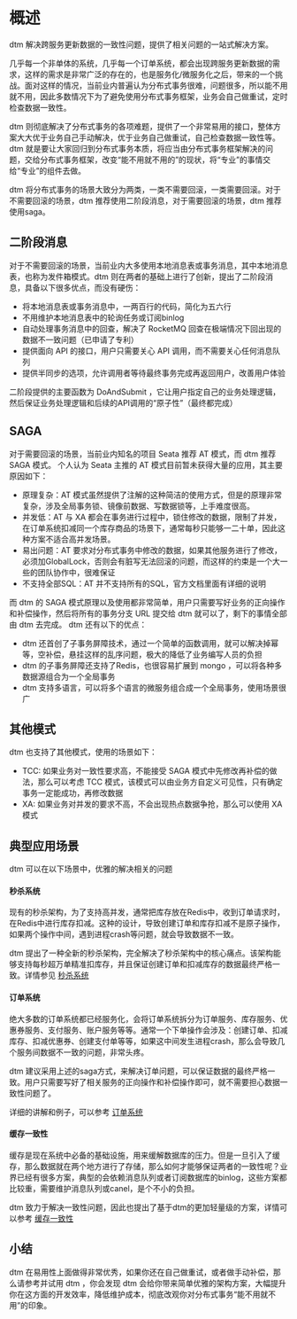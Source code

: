 # 概述
dtm 解决跨服务更新数据的一致性问题，提供了相关问题的一站式解决方案。

几乎每一个非单体的系统，几乎每一个订单系统，都会出现跨服务更新数据的需求，这样的需求是非常广泛的存在的，也是服务化/微服务化之后，带来的一个挑战。面对这样的情况，当前业内普遍认为分布式事务很难，问题很多，所以能不用就不用，因此多数情况下为了避免使用分布式事务框架，业务会自己做重试，定时检查数据一致性。

dtm 则彻底解决了分布式事务的各项难题，提供了一个非常易用的接口，整体方案大大优于业务自己手动解决，优于业务自己做重试，自己检查数据一致性等。dtm 就是要让大家回归到分布式事务本质，将应当由分布式事务框架解决的问题，交给分布式事务框架，改变“能不用就不用的”的现状，将“专业”的事情交给“专业”的组件去做。

dtm 将分布式事务的场景大致分为两类，一类不需要回滚，一类需要回滚。对于不需要回滚的场景，dtm 推荐使用二阶段消息，对于需要回滚的场景，dtm 推荐使用saga。

## 二阶段消息
对于不需要回滚的场景，当前业内大多使用本地消息表或事务消息，其中本地消息表，也称为发件箱模式。dtm 则在两者的基础上进行了创新，提出了二阶段消息，具备以下很多优点，而没有硬伤：
- 将本地消息表或事务消息中，一两百行的代码，简化为五六行
- 不用维护本地消息表中的轮询任务或订阅binlog
- 自动处理事务消息中的回查，解决了 RocketMQ 回查在极端情况下回出现的数据不一致问题（已申请了专利）
- 提供面向 API 的接口，用户只需要关心 API 调用，而不需要关心任何消息队列
- 提供半同步的选项，允许调用者等待最终事务完成再返回用户，改善用户体验

二阶段提供的主要函数为 DoAndSubmit ，它让用户指定自己的业务处理逻辑，然后保证业务处理逻辑和后续的API调用的“原子性”（最终都完成）

## SAGA
对于需要回滚的场景，当前业内知名的项目 Seata 推荐 AT 模式，而 dtm 推荐 SAGA 模式。 个人认为 Seata 主推的 AT 模式目前暂未获得大量的应用，其主要原因如下：

- 原理复杂：AT 模式虽然提供了注解的这种简洁的使用方式，但是的原理非常复杂，涉及全局事务锁、镜像前数据、写数据锁等，上手难度很高。
- 并发低：AT 与 XA 都会在事务进行过程中，锁住修改的数据，限制了并发，在订单系统扣减同一个库存商品的场景下，通常每秒只能够一二十单，因此这种方案不适合高并发场景。
- 易出问题：AT 要求对分布式事务中修改的数据，如果其他服务进行了修改，必须加GlobalLock，否则会有脏写无法回滚的问题，而这样的约束是一个大一些的团队协作中，很难保证
- 不支持全部SQL：AT 并不支持所有的SQL，官方文档里面有详细的说明

而 dtm 的 SAGA 模式原理以及使用都非常简单，用户只需要写好业务的正向操作和补偿操作，然后将所有的事务分支 URL 提交给 dtm 就可以了，剩下的事情全部由 dtm 去完成。 dtm 还有以下的优点：
- dtm 还首创了子事务屏障技术，通过一个简单的函数调用，就可以解决掉幂等，空补偿，悬挂这样的乱序问题，极大的降低了业务编写人员的负担
- dtm 的子事务屏障还支持了Redis，也很容易扩展到 mongo ，可以将各种多数据源组合为一个全局事务
- dtm 支持多语言，可以将多个语言的微服务组合成一个全局事务，使用场景很广

## 其他模式
dtm 也支持了其他模式，使用的场景如下：
- TCC: 如果业务对一致性要求高，不能接受 SAGA 模式中先修改再补偿的做法，那么可以考虑 TCC 模式，该模式可以由业务方自定义可见性，只有确定事务一定能成功，再修改数据
- XA: 如果业务对并发的要求不高，不会出现热点数据争抢，那么可以使用 XA 模式

## 典型应用场景
dtm 可以在以下场景中，优雅的解决相关的问题

#### 秒杀系统
现有的秒杀架构，为了支持高并发，通常把库存放在Redis中，收到订单请求时，在Redis中进行库存扣减。这种的设计，导致创建订单和库存扣减不是原子操作，如果两个操作中间，遇到进程crash等问题，就会导致数据不一致。

dtm 提出了一种全新的秒杀架构，完全解决了秒杀架构中的核心痛点。该架构能够支持每秒超万单精准扣库存，并且保证创建订单和扣减库存的数据最终严格一致。详情参见 [秒杀系统](./flash)

#### 订单系统
绝大多数的订单系统都已经服务化，会将订单系统拆分为订单服务、库存服务、优惠券服务、支付服务、账户服务等等。通常一个下单操作会涉及：创建订单、扣减库存、扣减优惠券、创建支付单等等，如果这中间发生进程crash，那么会导致几个服务间数据不一致的问题，非常头疼。

dtm 建议采用上述的saga方式，来解决订单问题，可以保证数据的最终严格一致。用户只需要写好了相关服务的正向操作和补偿操作即可，就不需要担心数据一致性问题了。

详细的讲解和例子，可以参考 [订单系统](./order)

#### 缓存一致性
缓存是现在系统中必备的基础设施，用来缓解数据库的压力。但是一旦引入了缓存，那么数据就在两个地方进行了存储，那么如何才能够保证两者的一致性呢？业界已经有很多方案，典型的会依赖消息队列或者订阅数据库的binlog，这些方案都比较重，需要维护消息队列或canel，是个不小的负担。

dtm 致力于解决一致性问题，因此也提出了基于dtm的更加轻量级的方案，详情可以参考 [缓存一致性](./cache)


## 小结
dtm 在易用性上面做得非常优秀，如果你还在自己做重试，或者做手动补偿，那么请参考并试用 dtm ，你会发现 dtm 会给你带来简单优雅的架构方案，大幅提升你在这方面的开发效率，降低维护成本，彻底改观你对分布式事务“能不用就不用”的印象。